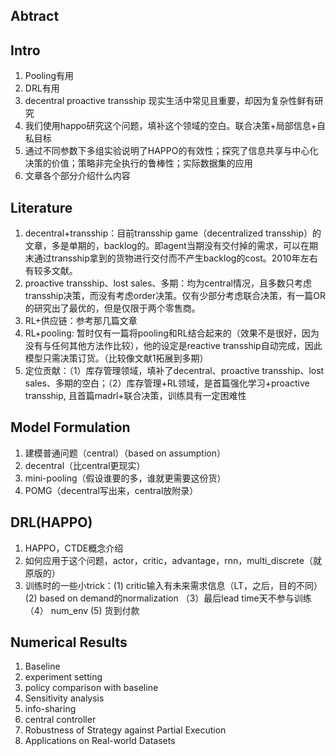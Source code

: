 ## Abtract

## Intro
1. Pooling有用
2. DRL有用
3. decentral proactive transship 现实生活中常见且重要，却因为复杂性鲜有研究
4. 我们使用happo研究这个问题，填补这个领域的空白。联合决策+局部信息+自私目标
5. 通过不同参数下多组实验说明了HAPPO的有效性；探究了信息共享与中心化决策的价值；策略非完全执行的鲁棒性；实际数据集的应用
6. 文章各个部分介绍什么内容
## Literature
1. decentral+transship：目前transship game（decentralized transship）的文章，多是单期的，backlog的。即agent当期没有交付掉的需求，可以在期末通过transship拿到的货物进行交付而不产生backlog的cost。2010年左右有较多文献。
2. proactive transship、lost sales、多期：均为central情况，且多数只考虑transship决策，而没有考虑order决策。仅有少部分考虑联合决策，有一篇OR的研究出了最优的，但是仅限于两个零售商。
3. RL+供应链：参考那几篇文章
4. RL+pooling: 暂时仅有一篇将pooling和RL结合起来的（效果不是很好，因为没有与任何其他方法作比较），他的设定是reactive transship自动完成，因此模型只需决策订货。（比较像文献1拓展到多期）
5. 定位贡献：（1）库存管理领域，填补了decentral、proactive transship、lost sales、多期的空白；（2）库存管理+RL领域，是首篇强化学习+proactive transship, 且首篇madrl+联合决策，训练具有一定困难性
## Model Formulation
1. 建模普通问题（central）（based on assumption）
2. decentral（比central更现实）
3. mini-pooling（假设谁要的多，谁就更需要这份货）
4. POMG（decentral写出来，central放附录）
## DRL(HAPPO) 
1. HAPPO，CTDE概念介绍
2. 如何应用于这个问题，actor，critic，advantage，rnn，multi_discrete（就原版的）
3. 训练时的一些小trick：(1) critic输入有未来需求信息（LT，之后，目的不同） (2) based on demand的normalization （3）最后lead time天不参与训练 （4） num_env  (5) 货到付款 
## Numerical Results
1. Baseline
2. experiment setting
3. policy comparison with baseline
4. Sensitivity analysis
5. info-sharing
6. central controller
7. Robustness of Strategy against Partial Execution
8. Applications on Real-world Datasets